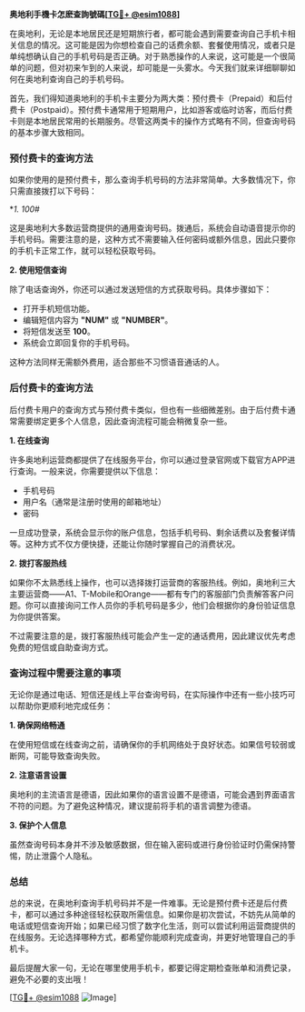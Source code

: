 **奥地利手機卡怎麽查詢號碼[[TG💪+ @esim1088](https://t.me/s/esim1088)]**

在奥地利，无论是本地居民还是短期旅行者，都可能会遇到需要查询自己手机卡相关信息的情况。这可能是因为你想检查自己的话费余额、套餐使用情况，或者只是单纯想确认自己的手机号码是否正确。对于熟悉操作的人来说，这可能是一个很简单的问题，但对初来乍到的人来说，却可能是一头雾水。今天我们就来详细聊聊如何在奥地利查询自己的手机号码。

首先，我们得知道奥地利的手机卡主要分为两大类：预付费卡（Prepaid）和后付费卡（Postpaid）。预付费卡通常用于短期用户，比如游客或临时访客，而后付费卡则是本地居民常用的长期服务。尽管这两类卡的操作方式略有不同，但查询号码的基本步骤大致相同。

### 预付费卡的查询方法

如果你使用的是预付费卡，那么查询手机号码的方法非常简单。大多数情况下，你只需直接拨打以下号码：

**1. *100#**

这是奥地利大多数运营商提供的通用查询号码。拨通后，系统会自动语音提示你的手机号码。需要注意的是，这种方式不需要输入任何密码或额外信息，因此只要你的手机卡正常工作，就可以轻松获取号码。

**2. 使用短信查询**

除了电话查询外，你还可以通过发送短信的方式获取号码。具体步骤如下：
- 打开手机短信功能。
- 编辑短信内容为 **"NUM"** 或 **"NUMBER"**。
- 将短信发送至 **100**。
- 系统会立即回复你的手机号码。

这种方法同样无需额外费用，适合那些不习惯语音通话的人。

### 后付费卡的查询方法

后付费卡用户的查询方式与预付费卡类似，但也有一些细微差别。由于后付费卡通常需要绑定更多个人信息，因此查询流程可能会稍微复杂一些。

**1. 在线查询**

许多奥地利运营商都提供了在线服务平台，你可以通过登录官网或下载官方APP进行查询。一般来说，你需要提供以下信息：
- 手机号码
- 用户名（通常是注册时使用的邮箱地址）
- 密码

一旦成功登录，系统会显示你的账户信息，包括手机号码、剩余话费以及套餐详情等。这种方式不仅方便快捷，还能让你随时掌握自己的消费状况。

**2. 拨打客服热线**

如果你不太熟悉线上操作，也可以选择拨打运营商的客服热线。例如，奥地利三大主要运营商——A1、T-Mobile和Orange——都有专门的客服部门负责解答客户问题。你可以直接询问工作人员你的手机号码是多少，他们会根据你的身份验证信息为你提供答案。

不过需要注意的是，拨打客服热线可能会产生一定的通话费用，因此建议优先考虑免费的短信或自助查询方式。

### 查询过程中需要注意的事项

无论你是通过电话、短信还是线上平台查询号码，在实际操作中还有一些小技巧可以帮助你更顺利地完成任务：

**1. 确保网络畅通**

在使用短信或在线查询之前，请确保你的手机网络处于良好状态。如果信号较弱或断网，可能导致查询失败。

**2. 注意语言设置**

奥地利的主流语言是德语，因此如果你的语言设置不是德语，可能会遇到界面语言不符的问题。为了避免这种情况，建议提前将手机的语言调整为德语。

**3. 保护个人信息**

虽然查询号码本身并不涉及敏感数据，但在输入密码或进行身份验证时仍需保持警惕，防止泄露个人隐私。

### 总结

总的来说，在奥地利查询手机号码并不是一件难事。无论是预付费卡还是后付费卡，都可以通过多种途径轻松获取所需信息。如果你是初次尝试，不妨先从简单的电话或短信查询开始；如果已经习惯了数字化生活，则可以尝试利用运营商提供的在线服务。无论选择哪种方式，都希望你能顺利完成查询，并更好地管理自己的手机卡。

最后提醒大家一句，无论在哪里使用手机卡，都要记得定期检查账单和消费记录，避免不必要的支出哦！

[[TG💪+ @esim1088](https://t.me/s/esim1088) ![Image](https://i.postimg.cc/4NQfJmqS/Snipaste-2025-05-13-00-14-12.png)]